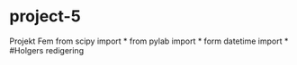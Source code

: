 # project-5
Projekt Fem
from scipy import *
from pylab import *
form datetime import *
#Holgers redigering

